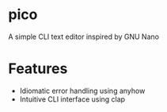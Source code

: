 # pico
A simple CLI text editor inspired by GNU Nano

# Features
 - Idiomatic error handling using anyhow
 - Intuitive CLI interface using clap 
